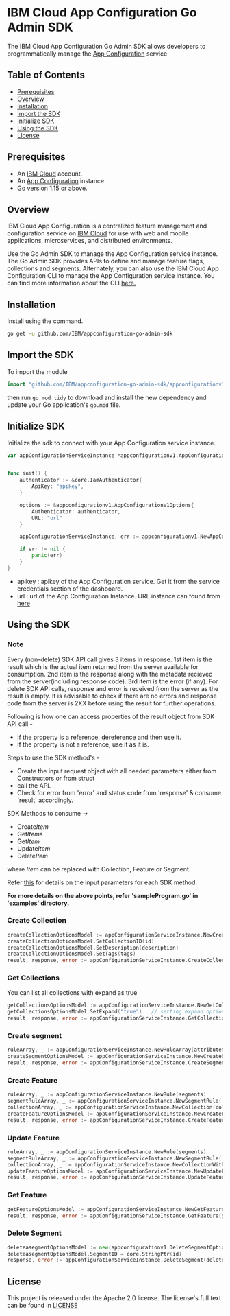 # IBM Cloud App Configuration Go Admin SDK

The IBM Cloud App Configuration Go Admin SDK allows developers to programmatically manage the [App Configuration](https://cloud.ibm.com/apidocs/app-configuration) service

## Table of Contents

  - [Prerequisites](#prerequisites)
  - [Overview](#overview)
  - [Installation](#installation)
  - [Import the SDK](#import-the-sdk)
  - [Initialize SDK](#initialize-sdk)
  - [Using the SDK](#using-the-sdk)
  - [License](#license)


## Prerequisites

* An [IBM Cloud](https://cloud.ibm.com/registration) account.
* An [App Configuration](https://cloud.ibm.com/docs/app-configuration) instance.
* Go version 1.15 or above.

## Overview

IBM Cloud App Configuration is a centralized feature management and configuration service on [IBM Cloud](https://www.cloud.ibm.com) for use with web and mobile applications, microservices, and distributed environments.

Use the Go Admin SDK to manage the App Configuration service instance. The Go Admin SDK provides APIs to define and manage feature flags, collections and segments. Alternately, you can also use the IBM Cloud App Configuration CLI to manage the App Configuration service instance. You can find more information about the CLI [here.](https://cloud.ibm.com/docs/app-configuration?topic=app-configuration-cli-plugin-app-configuration-cli) 

## Installation

Install using the command.

```bash
go get -u github.com/IBM/appconfiguration-go-admin-sdk
```

## Import the SDK

To import the module 

```go	
import "github.com/IBM/appconfiguration-go-admin-sdk/appconfigurationv1"
```

then run `go mod tidy` to download and install the new dependency and update your Go application's
`go.mod` file.

## Initialize SDK
Initialize the sdk to connect with your App Configuration service instance.
```go
var appConfigurationServiceInstance *appconfigurationv1.AppConfigurationV1


func init() {
	authenticator := &core.IamAuthenticator{
		ApiKey: "apikey",
	}

	options := &appconfigurationv1.AppConfigurationV1Options{ 
		Authenticator: authenticator, 
  		URL: "url"
	}

	appConfigurationServiceInstance, err := appconfigurationv1.NewAppConfigurationV1(options)

	if err != nil {
		panic(err)
	}
}

```

- apikey : apikey of the App Configuration service. Get it from the service credentials section of the dashboard.
- url : url of the App Configuration Instance. URL instance can found from [here](https://cloud.ibm.com/apidocs/app-configuration#endpoint-url)

## Using the SDK

### Note 
Every (non-delete) SDK API call gives 3 items in response. 1st item is the result which is the actual item returned from the server available for consumption. 2nd item is the response along with the metadata recieved from the server(including response code). 3rd item is the error (if any). For delete SDK API calls, response and error is received from the server as the result is empty. It is advisable to check if there are no errors and response code from the server is 2XX before using the result for further operations.

Following is how one can access properties of the result object from SDK API call -
- if the property is a reference, dereference and then use it.
- if the property is not a reference, use it as it is.


Steps to use the SDK method's -
- Create the input request object with all needed parameters either from Constructors or from struct
- call the API.
- Check for error from 'error' and status code from 'response' & consume 'result' accordingly.

SDK Methods to consume ->
- Create*Item*
- Get*Item*s
- Get*Item*
- Update*Item*
- Delete*Item*

where *Item* can be replaced with Collection, Feature or Segment.

Refer [this](https://cloud.ibm.com/apidocs/app-configuration) for details on the input parameters for each SDK method.

**For more details on the above points, refer 'sampleProgram.go' in 'examples' directory.**
### Create Collection

```go
createCollectionOptionsModel := appConfigurationServiceInstance.NewCreateCollectionOptions(name)
createCollectionOptionsModel.SetCollectionID(id)
createCollectionOptionsModel.SetDescription(description)
createCollectionOptionsModel.SetTags(tags)
result, response, error := appConfigurationServiceInstance.CreateCollection(createCollectionOptionsModel)
```

### Get Collections 
You can list all collections with expand as true
```go
getCollectionsOptionsModel := appConfigurationServiceInstance.NewGetCollectionsOptions()
getCollectionsOptionsModel.SetExpand("true")   // setting expand option as "true"
result, response, error := appConfigurationServiceInstance.GetCollections(getCollectionsOptionsModel)
```

### Create segment

```go
ruleArray, _ := appConfigurationServiceInstance.NewRuleArray(attributeName, operator, values)
createSegmentOptionsModel := appConfigurationServiceInstance.NewCreateSegmentOptions(name, id, description, tags, []appconfigurationv1.RuleArray{*ruleArray})
result, response, error := appConfigurationServiceInstance.CreateSegment(createSegmentOptionsModel)
```

### Create Feature

```go
ruleArray, _ := appConfigurationServiceInstance.NewRule(segments)
segmentRuleArray, _ := appConfigurationServiceInstance.NewSegmentRule([]appconfigurationv1.Rule{*ruleArray}, value, order)
collectionArray, _ := appConfigurationServiceInstance.NewCollection(collectionId, enabledInCollection)
createFeatureOptionsModel := appConfigurationServiceInstance.NewCreateFeatureOptions(name, id, description, typeOfFeature, enabledValue, disabledValue, tags, []appconfigurationv1.SegmentRule{*segmentRuleArray}, []appconfigurationv1.Collection{*collectionArray})
result, response, error := appConfigurationServiceInstance.CreateFeature(createFeatureOptionsModel)
```

### Update Feature
```go
ruleArray, _ := appConfigurationServiceInstance.NewRule(segments)
segmentRuleArray, _ := appConfigurationServiceInstance.NewSegmentRule([]appconfigurationv1.Rule{*ruleArray}, value, order)
collectionArray, _ := appConfigurationServiceInstance.NewCollectionWithDeletedFlag(collectionName, enabledInCollection, deletedFlag)
updateFeatureOptionsModel := appConfigurationServiceInstance.NewUpdateFeatureOptions(id, name, description, typeOfFeature, enabledValue, disabledValue, tags, []appconfigurationv1.SegmentRule{*segmentRuleArray}, []appconfigurationv1.CollectionWithDeletedFlag{*collectionArray})
result, response, error := appConfigurationServiceInstance.UpdateFeature(updateFeatureOptionsModel)
```

### Get Feature 
```go
getFeatureOptionsModel := appConfigurationServiceInstance.NewGetFeatureOptions(featureId)
result, response, error := appConfigurationServiceInstance.GetFeature(getFeatureOptionsModel)
```

### Delete Segment
```go
deleteasegmentOptionsModel := new(appconfigurationv1.DeleteSegmentOptions)
deleteasegmentOptionsModel.SegmentID = core.StringPtr(id)
response, error := appConfigurationServiceInstance.DeleteSegment(deleteasegmentOptionsModel)
```

## License

This project is released under the Apache 2.0 license. The license's full text can be found in [LICENSE](/LICENSE)
